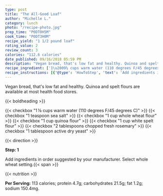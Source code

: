 ```yaml
---
type: post
title: "The All-Good Loaf"
author: "Michelle L."
category: lunch
photo: "/recipe-photo.jpg"
prep_time: "P0DT0H5M"
cook_time: "P0DT3H0M"
recipe_yield: "1 1/2 pound loaf"
rating_value: 2
review_count: 3
calories: "112.6 calories"
date_published: 09/16/2018 05:59 PM
description: "Vegan bread, that's low fat and healthy. Quinoa and spelt flours are available at most health food stores."
recipe_ingredient: ['1\u2009⅛ cups warm water (110 degrees F/45 degrees C)', '1 teaspoon sea salt', '1 cup whole wheat flour', '1 cup quinoa flour', '1 cup white spelt flour', '2 tablespoons chopped fresh rosemary', '1 tablespoon active dry yeast']
recipe_instructions: [{'@type': 'HowToStep', 'text': 'Add ingredients in order suggested by your manufacturer. Select whole wheat setting.\n'}]
---
```


Vegan bread, that's low fat and healthy. Quinoa and spelt flours are available at most health food stores. 

{{< boldheading >}}

{{< checkbox "1 ⅛ cups warm water (110 degrees F/45 degrees C)" >}}
{{< checkbox "1 teaspoon sea salt" >}}
{{< checkbox "1 cup whole wheat flour" >}}
{{< checkbox "1 cup quinoa flour" >}}
{{< checkbox "1 cup white spelt flour" >}}
{{< checkbox "2 tablespoons chopped fresh rosemary" >}}
{{< checkbox "1 tablespoon active dry yeast" >}}


{{< direction >}}

**Step: 1**

Add ingredients in order suggested by your manufacturer. Select whole wheat setting.{{< span >}}

{{< nutrition >}}

**Per Serving:** 113 calories; protein 4.7g; carbohydrates 21.5g; fat 1.2g; sodium 150.4mg.